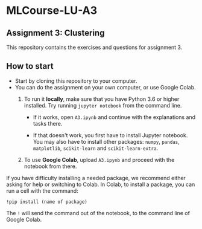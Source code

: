 # MLCourse-LU-A3
## Assignment 3: Clustering

This repository contains the exercises and questions for assignment 3.

## How to start
* Start by cloning this repository to your computer. 
* You can do the assignment on your own computer, or use Google Colab.
    1. To run it **locally**, make sure that you have Python 3.6 or higher installed. Try running `jupyter notebook` from the command line. 
       
       * If it works, open `A3.ipynb` and continue with the explanations and tasks there.
       
        * If that doesn't work, you first have to install Jupyter notebook. You may also have to install other packages: `numpy`, `pandas`, `matplotlib`, `scikit-learn` and `scikit-learn-extra`.
    2. To use **Google Colab**, upload `A3.ipynb` and proceed with the notebook from there. 

If you have difficulty installing a needed package, we recommend either asking for help or switching to Colab. In Colab, to install a package, you can run a cell with the command:

`!pip install (name of package)`

The `!` will send the command out of the notebook, to the command line of Google Colab.